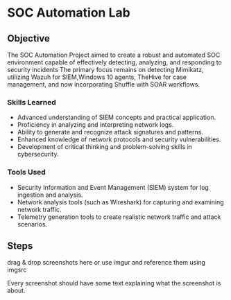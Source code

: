 # SOC Automation Lab

## Objective

The SOC Automation Project aimed to create a robust and automated SOC environment capable of effectively detecting, analyzing, and responding to security incidents
The primary focus remains on detecting Mimikatz, utilizing Wazuh for SIEM,Windows 10 agents, TheHive for case management, and now incorporating Shuffle with SOAR workflows. 

### Skills Learned

- Advanced understanding of SIEM concepts and practical application.
- Proficiency in analyzing and interpreting network logs.
- Ability to generate and recognize attack signatures and patterns.
- Enhanced knowledge of network protocols and security vulnerabilities.
- Development of critical thinking and problem-solving skills in cybersecurity.

### Tools Used

- Security Information and Event Management (SIEM) system for log ingestion and analysis.
- Network analysis tools (such as Wireshark) for capturing and examining network traffic.
- Telemetry generation tools to create realistic network traffic and attack scenarios.

## Steps
drag & drop screenshots here or use imgur and reference them using imgsrc

Every screenshot should have some text explaining what the screenshot is about.
